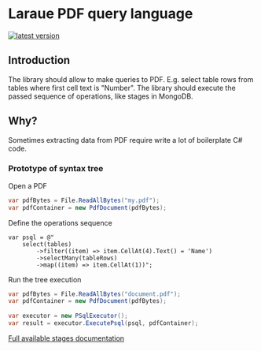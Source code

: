# Laraue PDF query language

[![latest version](https://img.shields.io/nuget/dt/Laraue.PdfQL)](https://www.nuget.org/packages/Laraue.PdfQL)

## Introduction
The library should allow to make queries to PDF. E.g. select table rows from tables where first cell text is "Number".
The library should execute the passed sequence of operations, like stages in MongoDB.

## Why?
Sometimes extracting data from PDF require write a lot of boilerplate C# code.

### Prototype of syntax tree

Open a PDF
```csharp
var pdfBytes = File.ReadAllBytes("my.pdf");
var pdfContainer = new PdfDocument(pdfBytes);
```

Define the operations sequence
```
var psql = @"
    select(tables)
        ->filter((item) => item.CellAt(4).Text() = 'Name')
        ->selectMany(tableRows)
        ->map((item) => item.CellAt(1))";
```

Run the tree execution
```csharp
var pdfBytes = File.ReadAllBytes("document.pdf");
var pdfContainer = new PdfDocument(pdfBytes);
        
var executor = new PSqlExecutor();
var result = executor.ExecutePsql(psql, pdfContainer);
```

[Full available stages documentation](Documentation)